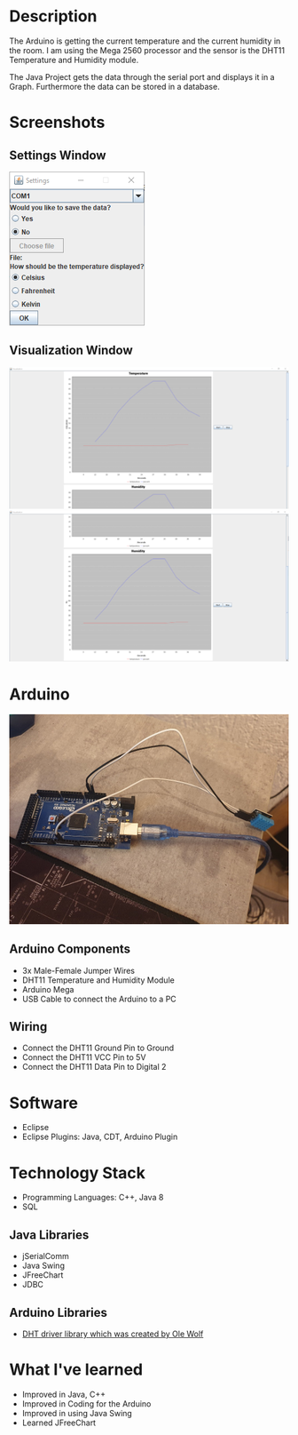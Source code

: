# Description
The Arduino is getting the current temperature and the current humidity in the room. I am using the Mega 2560 processor and the sensor is the DHT11 Temperature and Humidity module. 

The Java Project gets the data through the serial port and displays it in a Graph. Furthermore the data can be stored in a database.

# Screenshots
## Settings Window
![Setings Window](Visualization/.doc/Screenshots/Settings.png)

## Visualization Window
![Visualization Window](Visualization/.doc/Screenshots/Visualization0.png)
![Visualization Window](Visualization/.doc/Screenshots/Visualization1.png)

# Arduino
![Picture of the Arduino](Sensor/.doc/Pictures/ArduinoWithSensor.jpg)

## Arduino Components
* 3x Male-Female Jumper Wires
* DHT11 Temperature and Humidity Module
* Arduino Mega
* USB Cable to connect the Arduino to a PC

## Wiring
* Connect the DHT11 Ground Pin to Ground
* Connect the DHT11 VCC Pin to 5V
* Connect the DHT11 Data Pin to Digital 2

# Software
* Eclipse
* Eclipse Plugins: Java, CDT, Arduino Plugin

# Technology Stack
* Programming Languages: C++, Java 8
* SQL

## Java Libraries
* jSerialComm
* Java Swing
* JFreeChart
* JDBC

## Arduino Libraries
* [DHT driver library which was created by Ole Wolf](https://github.com/olewolf/DHT_nonblocking)

# What I've learned
* Improved in Java, C++
* Improved in Coding for the Arduino
* Improved in using Java Swing
* Learned JFreeChart
